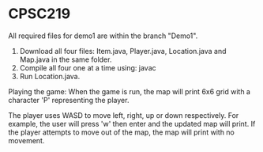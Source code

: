 # CPSC219
All required files for demo1 are within the branch "Demo1".

1. Download all four files: Item.java, Player.java, Location.java and Map.java in the same folder. 
2. Compile all four one at a time using: javac
3. Run Location.java.

Playing the game:
When the game is run, the map will print 6x6 grid with a character 'P' representing the player.

The player uses WASD to move left, right, up or down respectively.
For example, the user will press 'w' then enter and the updated map will print.
If the player attempts to move out of the map, the map will print with no movement.
